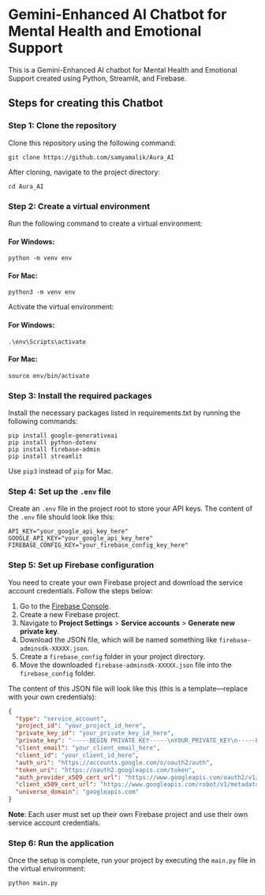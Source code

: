 # Gemini-Enhanced AI Chatbot for Mental Health and Emotional Support

This is a Gemini-Enhanced AI chatbot for Mental Health and Emotional Support created using Python, Streamlit, and Firebase.

## Steps for creating this Chatbot

### Step 1: Clone the repository
Clone this repository using the following command:

```
git clone https://github.com/samyamalik/Aura_AI
```

After cloning, navigate to the project directory:

```
cd Aura_AI
```

### Step 2: Create a virtual environment
Run the following command to create a virtual environment:

#### For Windows:
```
python -m venv env
```

#### For Mac:
```
python3 -m venv env
```

Activate the virtual environment:

#### For Windows:
```
.\env\Scripts\activate
```

#### For Mac:
```
source env/bin/activate
```

### Step 3: Install the required packages
Install the necessary packages listed in requirements.txt by running the following commands:

```
pip install google-generativeai
pip install python-dotenv
pip install firebase-admin
pip install streamlit
```

Use `pip3` instead of `pip` for Mac.

### Step 4: Set up the `.env` file
Create an `.env` file in the project root to store your API keys. The content of the `.env` file should look like this:

```
API_KEY="your_google_api_key_here"
GOOGLE_API_KEY="your_google_api_key_here"
FIREBASE_CONFIG_KEY="your_firebase_config_key_here"
```

### Step 5: Set up Firebase configuration
You need to create your own Firebase project and download the service account credentials. Follow the steps below:

1. Go to the [Firebase Console](https://console.firebase.google.com/).
2. Create a new Firebase project.
3. Navigate to **Project Settings** > **Service accounts** > **Generate new private key**.
4. Download the JSON file, which will be named something like `firebase-adminsdk-XXXXX.json`.
5. Create a `firebase_config` folder in your project directory.
6. Move the downloaded `firebase-adminsdk-XXXXX.json` file into the `firebase_config` folder.

The content of this JSON file will look like this (this is a template—replace with your own credentials):

```json
{
  "type": "service_account",
  "project_id": "your_project_id_here",
  "private_key_id": "your_private_key_id_here",
  "private_key": "-----BEGIN PRIVATE KEY-----\nYOUR_PRIVATE_KEY\n-----END PRIVATE KEY-----\n",
  "client_email": "your_client_email_here",
  "client_id": "your_client_id_here",
  "auth_uri": "https://accounts.google.com/o/oauth2/auth",
  "token_uri": "https://oauth2.googleapis.com/token",
  "auth_provider_x509_cert_url": "https://www.googleapis.com/oauth2/v1/certs",
  "client_x509_cert_url": "https://www.googleapis.com/robot/v1/metadata/x509/your_client_email_here",
  "universe_domain": "googleapis.com"
}
```

**Note**: Each user must set up their own Firebase project and use their own service account credentials.

### Step 6: Run the application
Once the setup is complete, run your project by executing the `main.py` file in the virtual environment:

```bash
python main.py
```
